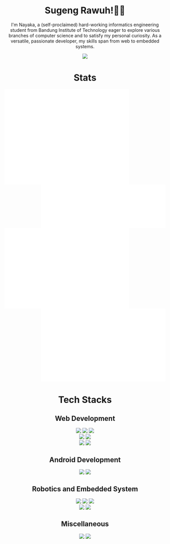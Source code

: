 <div align=center>
  <h1>Sugeng Rawuh!👋🏻</h1>
  <p>I'm Nayaka, a (self-proclaimed) hard-working informatics engineering student from Bandung Institute of Technology eager to explore various branches of computer science and to satisfy my personal curiosity. As a versatile, passionate developer, my skills span from web to embedded systems. </p>
  <a href="https://t.me/nykzn">
    <img src="https://img.shields.io/badge/Telegram-2CA5E0?style=for-the-badge&logo=telegram&logoColor=white" />
  </a>

<h1>Stats</h1>
  <img align="left" width="390" src="/github-metrics.svg?raw=true">
  <img align="right" width="390" src="/metrics.plugin.languages.svg?raw=true"/>
<br clear="both">
  <img align="left" width="390" src="/metrics.plugin.isocalendar.fullyear.svg?raw=true" />
  <img align="right" width="390" src="/metrics.plugin.leetcode.svg?raw=true">
  <br clear="both">
  
  <h1>Tech Stacks</h1>
  <h2>Web Development</h2>
    <img src="https://img.shields.io/badge/Svelte-white?style=for-the-badge&logo=svelte&logoColor=FF3E00" />
    <img src="https://img.shields.io/badge/React-20232A?style=for-the-badge&logo=react&logoColor=61DAFB" />
    <img src="https://img.shields.io/badge/Tailwind_CSS-38B2AC?style=for-the-badge&logo=tailwind-css&logoColor=white" />
    <br>
    <img src="https://img.shields.io/badge/JavaScript-323330?style=for-the-badge&logo=javascript&logoColor=F7DF1E" />
    <img src="https://img.shields.io/badge/Go-00ADD8?style=for-the-badge&logo=go&logoColor=white" />
    <br>
    <img src="https://img.shields.io/badge/MongoDB-4EA94B?style=for-the-badge&logo=mongodb&logoColor=white" />
    <img src="https://img.shields.io/badge/PostgreSQL-316192?style=for-the-badge&logo=postgresql&logoColor=white" />

  <h2>Android Development</h2>
    <img src="https://img.shields.io/badge/Kotlin-B125EA?style=for-the-badge&logo=kotlin&logoColor=white" />
    <img src="https://img.shields.io/badge/Android_Studio-3DDC84?style=for-the-badge&logo=android-studio&logoColor=white" />

  <h2>Robotics and Embedded System</h2>
    <img src="https://img.shields.io/badge/Arduino-00979D?style=for-the-badge&logo=Arduino&logoColor=white" />
    <img src="https://img.shields.io/badge/C%2B%2B-00599C?style=for-the-badge&logo=c%2B%2B&logoColor=white" />
    <img src="https://img.shields.io/badge/Python-FFD43B?style=for-the-badge&logo=python&logoColor=blue" />
    <br>
    <img src="https://img.shields.io/badge/ROS-22314E?style=for-the-badge&logo=ROS&logoColor=white" />
    <img src="https://img.shields.io/badge/OpenCV-27338e?style=for-the-badge&logo=OpenCV&logoColor=white" />

  <h2>Miscellaneous</h2>
    <img src="https://img.shields.io/badge/Docker-2CA5E0?style=for-the-badge&logo=docker&logoColor=white" />
    <img src="https://img.shields.io/badge/LaTeX-47A141?style=for-the-badge&logo=LaTeX&logoColor=white" />
    
</div>
